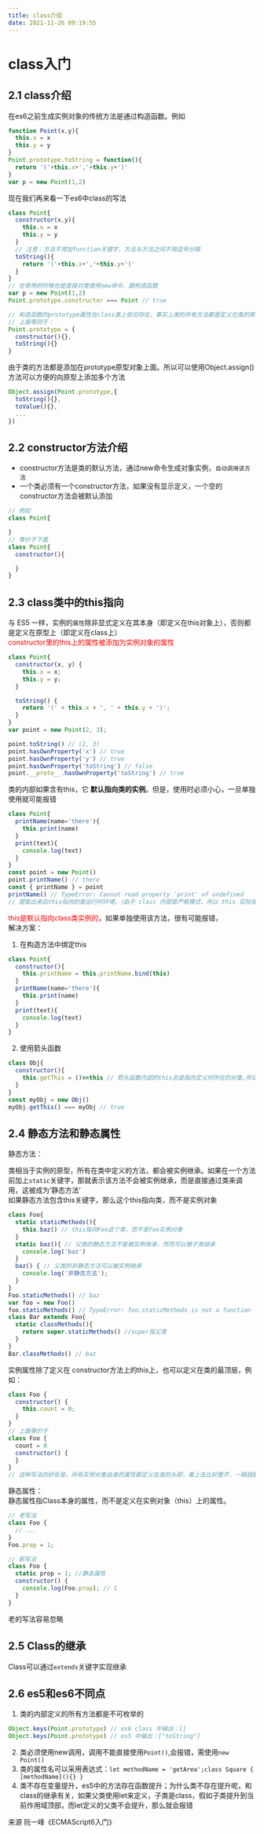 ```yaml
---
title: class介绍
date: 2021-11-26 09:19:55
---
```

# class入门
## 2.1 class介绍
在es6之前生成实例对象的传统方法是通过构造函数。例如
```js
function Point(x,y){
  this.x = x
  this.y = y
}
Point.prototype.toString = function(){
  return '('+this.x+','+this.y+')'
}
var p = new Point(1,2)
```
现在我们再来看一下es6中class的写法
```js
class Point{
  constructor(x,y){
    this.x = x
    this.y = y
  }
  // 注意：方法不用加function关键字，方法与方法之间不用逗号分隔
  toString(){
    return '('+this.x+','+this.y+')'
  }
}
// 在使用的时候也是直接对类使用new命令，跟构造函数
var p = new Point(1,2)
Point.prototype.constructor === Point // true

// 构造函数的prototype属性在class类上依旧存在，事实上类的所有方法都是定义在类的原型上的,在类的实例上调用方法，就是调用原型上的方法
// 上面等同于：
Point.prototype = {
  constructor(){},
  toString(){}
}
```
由于类的方法都是添加在prototype原型对象上面。所以可以使用Object.assign()方法可以方便的向原型上添加多个方法
```js
Object.assign(Point.prototype,{
  toString(){},
  toValue(){},
  ...
})
```
## 2.2 constructor方法介绍 
* constructor方法是类的默认方法，通过new命令生成对象实例，`自动调用该方法`
* 一个类必须有一个constructor方法，如果没有显示定义，一个空的constructor方法会被默认添加  
```js
// 例如
class Point{

}
// 等价于下面
class Point{
  constructor(){

  }
}
```
## 2.3 class类中的this指向

与 ES5 一样，实例的`属性`除非显式定义在其本身（即定义在this对象上），否则都是定义在原型上（即定义在class上）  
<font color="red">constructor里的this上的属性被添加为实例对象的属性</font>
```js
class Point{
  constructor(x, y) {
    this.x = x;
    this.y = y;
  }

  toString() {
    return '(' + this.x + ', ' + this.y + ')';
  }
}
var point = new Point(2, 3);

point.toString() // (2, 3)
point.hasOwnProperty('x') // true
point.hasOwnProperty('y') // true
point.hasOwnProperty('toString') // false
point.__proto__.hasOwnProperty('toString') // true 
```
类的内部如果含有this，它 __默认指向类的实例__。但是，使用时必须小心，一旦单独使用就可能报错
```js
class Point{
  printName(name='there'){
    this.print(name)
  }
  print(text){
    console.log(text)
  }
}
const point = new Point()
point.printName() // there
const { printName } = point
printName() // TypeError: Cannot read property 'print' of undefined    
// 提取出来后this指向的是运行时环境，（由于 class 内部是严格模式，所以 this 实际指向的是undefined），从而导致找不到print方法而报错。
```
<font color="red">this是默认指向class类实例的</font>，如果单独使用该方法，很有可能报错，  
解决方案：
1. 在构造方法中绑定this
```js
class Point{
  constructor(){
    this.printName = this.printName.bind(this)
  }
  printName(name='there'){
    this.print(name)
  }
  print(text){
    console.log(text)
  }
}
```
2. 使用箭头函数
```js
class Obj{
  constructor(){
    this.getThis = ()=>this // 箭头函数内部的this总是指向定义时所在的对象,所以this总是 指向Obj实例
  }
}
const myObj = new Obj()
myObj.getThis() === myObj // true
```
## 2.4 静态方法和静态属性
静态方法：  

类相当于实例的原型，所有在类中定义的方法，都会被实例继承。如果在一个方法前加上`static`关键字，那就表示该方法不会被实例继承，而是直接通过类来调用，这被成为‘静态方法’  
如果静态方法包含this关键字，那么这个this指向类，而不是实例对象
```js
class Foo{
  static staticMethods(){
    this.baz() // this指向Foo这个类，而不是foo实例对象
  }
  static baz(){ // 父类的静态方法不能被实例继承，然而可以被子类继承
    console.log('baz')
  }
  baz() { // 父类的非静态方法可以被实例继承
    console.log('非静态方法');
  }
}
Foo.staticMethods() // baz
var foo = new Foo()
foo.staticMethods() // TypeError: foo.staticMethods is not a function 
class Bar extends Foo{
  static classMethods(){
    return super.staticMethods() //super指父类
  }
}
Bar.classMethods() // baz
```
实例属性除了定义在 constructor方法上的this上，也可以定义在类的最顶层，例如：
```js
class Foo {
  constructor() {
    this.count = 0;
  }
}
// 上面等价于
class Foo {
  count = 0
  constructor() {
  }
}
// 这种写法的好处是，所有实例对象自身的属性都定义在类的头部，看上去比较整齐，一眼就能看出这个类有哪些实例属性。
```
静态属性：  
静态属性指Class本身的属性，而不是定义在实例对象（this）上的属性。
```js
// 老写法
class Foo {
  // ...
}
Foo.prop = 1;

// 新写法
class Foo {
  static prop = 1; //静态属性
  constructor() {
    console.log(Foo.prop); // 1
  }
}
```
老的写法容易忽略
## 2.5 Class的继承
Class可以通过`extends`关键字实现继承


## 2.6 es5和es6不同点
1. 类的内部定义的所有方法都是不可枚举的
```js
Object.keys(Point.prototype) // es6 class 中输出：[]
Object.keys(Point.prototype) // es5 中输出：["toString"]
```
2. 类必须使用new调用，调用不能直接使用`Point()`,会报错，需使用`new Point()`
3. 类的属性名可以采用表达式：`let methodName = 'getArea';class Square { [methodName](){} }`
4. 类不存在变量提升，es5中的方法存在函数提升；为什么类不存在提升呢，和class的继承有关，如果父类使用let来定义，子类是class，假如子类提升到当前作用域顶部，而let定义的父类不会提升，那么就会报错







来源 阮一峰《ECMAScript6入门》